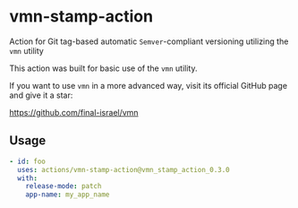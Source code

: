 # vmn-stamp-action
Action for Git tag-based automatic `Semver`-compliant versioning utilizing the `vmn` utility    

This action was built for basic use of the `vmn` utility. 

If you want to use `vmn` in a more advanced way, visit its official GitHub page and give it a star:

https://github.com/final-israel/vmn

## Usage
```yaml
- id: foo
  uses: actions/vmn-stamp-action@vmn_stamp_action_0.3.0
  with:
    release-mode: patch
    app-name: my_app_name
 ```

